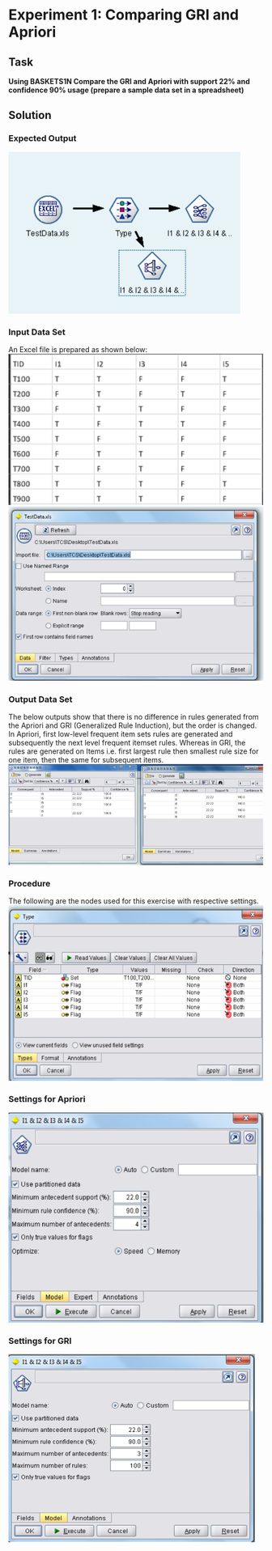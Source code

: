 # Experiment 1: Comparing GRI and Apriori

## Task
**Using BASKETS1N Compare the GRI and Apriori with support 22% and confidence 90% usage (prepare a sample data set in a spreadsheet)**

## Solution

### Expected Output
![Expected Output](images/image.png)

### Input Data Set
An Excel file is prepared as shown below:
![Input Data Set](images/image-1.png)
![Input Data Set](images/image-2.png)

### Output Data Set
The below outputs show that there is no difference in rules generated from the Apriori and GRI (Generalized Rule Induction), but the order is changed. In Apriori, first low-level frequent item sets rules are generated and subsequently the next level frequent itemset rules. Whereas in GRI, the rules are generated on Items i.e. first largest rule then smallest rule size for one item, then the same for subsequent items.
![Output Data Set](images/image-3.png)

### Procedure
The following are the nodes used for this exercise with respective settings.
![Procedure Nodes](images/image-4.png)

### Settings for Apriori
![Settings for Apriori](images/image-5.png)

### Settings for GRI
![Settings for GRI](images/image-6.png)